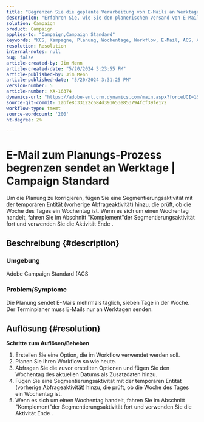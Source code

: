 ```yaml
---
title: "Begrenzen Sie die geplante Verarbeitung von E-Mails an Werktage | Campaign Standard"
description: "Erfahren Sie, wie Sie den planerischen Versand von E-Mails mehrmals täglich, sieben Tage in der Woche korrigieren können."
solution: Campaign
product: Campaign
applies-to: "Campaign,Campaign Standard"
keywords: "KCS, Kampagne, Planung, Wochentage, Workflow, E-Mail, ACS, Adobe Campaign Standard, Fehlerbehebung"
resolution: Resolution
internal-notes: null
bug: false
article-created-by: Jim Menn
article-created-date: "5/20/2024 3:23:55 PM"
article-published-by: Jim Menn
article-published-date: "5/20/2024 3:31:25 PM"
version-number: 5
article-number: KA-16374
dynamics-url: "https://adobe-ent.crm.dynamics.com/main.aspx?forceUCI=1&pagetype=entityrecord&etn=knowledgearticle&id=508fa9f5-bc16-ef11-9f8a-6045bd006268"
source-git-commit: 1abfe8c33122c684d391653e853794fcf39fe172
workflow-type: tm+mt
source-wordcount: '200'
ht-degree: 2%

---
```


# E-Mail zum Planungs-Prozess begrenzen sendet an Werktage | Campaign Standard


Um die Planung zu korrigieren, fügen Sie eine Segmentierungsaktivität mit der temporären Entität (vorherige Abfrageaktivität) hinzu, die prüft, ob die Woche des Tages ein Wochentag ist. Wenn es sich um einen Wochentag handelt, fahren Sie im Abschnitt &quot;Komplement&quot;der Segmentierungsaktivität fort und verwenden Sie die Aktivität Ende .

## Beschreibung {#description}


### <b>Umgebung</b>

Adobe Campaign Standard (ACS



### <b>Problem/Symptome</b>

Die Planung sendet E-Mails mehrmals täglich, sieben Tage in der Woche. Der Terminplaner muss E-Mails nur an Werktagen senden.


## Auflösung {#resolution}

<b>Schritte zum Auflösen/Beheben</b>
1. Erstellen Sie eine Option, die im Workflow verwendet werden soll.
2. Planen Sie Ihren Workflow so wie heute.
3. Abfragen Sie die zuvor erstellten Optionen und fügen Sie den Wochentag des aktuellen Datums als Zusatzdaten hinzu.
4. Fügen Sie eine Segmentierungsaktivität mit der temporären Entität (vorherige Abfrageaktivität) hinzu, die prüft, ob die Woche des Tages ein Wochentag ist.
5. Wenn es sich um einen Wochentag handelt, fahren Sie im Abschnitt &quot;Komplement&quot;der Segmentierungsaktivität fort und verwenden Sie die Aktivität Ende .





